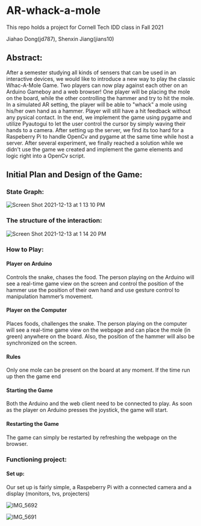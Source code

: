 # AR-whack-a-mole
This repo holds a project for Cornell Tech IDD class in Fall 2021

Jiahao Dong(jd787), Shenxin Jiang(jians10)


## Abstract:

After a semester studying all kinds of sensers that can be used in an interactive devices, we would like to introduce a new way to play the classic Whac-A-Mole Game. Two players can now play against each other on an Arduino Gameboy and a web browser! One player will be placing the mole on the board, while the other controlling the hammer and try to hit the mole. In a simulated AR setting, the player will be able to "whack" a mole using his/her own hand as a hammer. Player will still have a hit feedback without any pysical contact. In the end, we implement the game using pygame and utilize Pyautogui to let the user control the cursor by simply waving their hands to a camera. After setting up the server, we find its too hard for a Raspeberry Pi to handle OpenCv and pygame at the same time while host a server. After several experiment, we finally reached a solution while we didn't use the game we created and implement the game elements and logic right into a OpenCv script. 

## Initial Plan and Design of the Game:

### State Graph:
![Screen Shot 2021-12-13 at 1 13 10 PM](https://user-images.githubusercontent.com/61925885/145865967-265af52a-0b59-4219-8bec-2153f0c89762.png)

### The structure of the interaction:
![Screen Shot 2021-12-13 at 1 14 20 PM](https://user-images.githubusercontent.com/61925885/145866138-4fcb48c6-d354-4307-a83b-02878c5d5347.png)

### How to Play:

#### Player on Arduino
Controls the snake, chases the food.
The person playing on the Arduino will see a real-time game view on the screen and control the position of the hammer use the position of their own hand and use gesture control to manipulation hammer’s movement.

#### Player on the Computer
Places foods, challenges the snake.
The person playing on the computer will see a real-time game view on the webpage and can place the mole (in green) anywhere on the board. Also, the position of the hammer will also be synchronized on the screen.

#### Rules
Only one mole can be present on the board at any moment. If the time run up then the game end

#### Starting the Game
Both the Arduino and the web client need to be connected to play. As soon as the player on Arduino presses the joystick, the game will start.

#### Restarting the Game
The game can simply be restarted by refreshing the webpage on the browser.


### Functioning project:

#### Set up:
Our set up is fairly simple, a Raspeberry Pi with a connected camera and a display (monitors, tvs, projecters)

![IMG_5692](https://user-images.githubusercontent.com/61925885/145867526-39345ca1-41ca-494d-bbe6-51d80676cd4e.jpg)

![IMG_5691](https://user-images.githubusercontent.com/61925885/145867534-d2696f39-6692-4dcb-9345-4ebb7ae52dc2.jpg)

